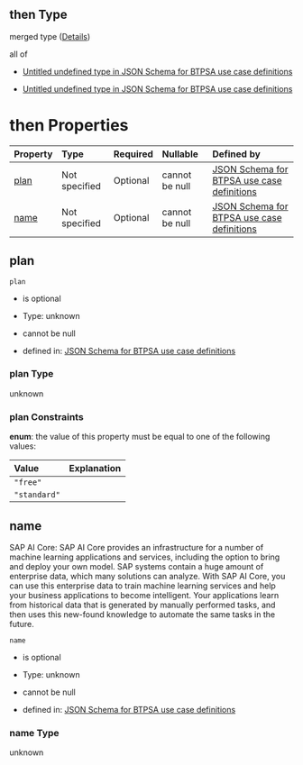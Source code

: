## then Type

merged type ([Details](btpsa-usecase-properties-services-items-allof-1-then-allof-4-then.md))

all of

*   [Untitled undefined type in JSON Schema for BTPSA use case definitions](btpsa-usecase-properties-services-items-allof-1-then-allof-4-then-allof-0.md "check type definition")

*   [Untitled undefined type in JSON Schema for BTPSA use case definitions](btpsa-usecase-properties-services-items-allof-1-then-allof-4-then-allof-1.md "check type definition")

# then Properties

| Property      | Type          | Required | Nullable       | Defined by                                                                                                                                                                                                          |
| :------------ | :------------ | :------- | :------------- | :------------------------------------------------------------------------------------------------------------------------------------------------------------------------------------------------------------------ |
| [plan](#plan) | Not specified | Optional | cannot be null | [JSON Schema for BTPSA use case definitions](btpsa-usecase-properties-services-items-allof-1-then-allof-4-then-properties-plan.md "undefined#/properties/services/items/allOf/1/then/allOf/4/then/properties/plan") |
| [name](#name) | Not specified | Optional | cannot be null | [JSON Schema for BTPSA use case definitions](btpsa-usecase-properties-services-items-allof-1-then-allof-4-then-properties-name.md "undefined#/properties/services/items/allOf/1/then/allOf/4/then/properties/name") |

## plan



`plan`

*   is optional

*   Type: unknown

*   cannot be null

*   defined in: [JSON Schema for BTPSA use case definitions](btpsa-usecase-properties-services-items-allof-1-then-allof-4-then-properties-plan.md "undefined#/properties/services/items/allOf/1/then/allOf/4/then/properties/plan")

### plan Type

unknown

### plan Constraints

**enum**: the value of this property must be equal to one of the following values:

| Value        | Explanation |
| :----------- | :---------- |
| `"free"`     |             |
| `"standard"` |             |

## name

SAP AI Core: SAP AI Core provides an infrastructure for a number of machine learning applications and services, including the option to bring and deploy your own model. SAP systems contain a huge amount of enterprise data, which many solutions can analyze. With SAP AI Core, you can use this enterprise data to train machine learning services and help your business applications to become intelligent. Your applications learn from historical data that is generated by manually performed tasks, and then uses this new-found knowledge to automate the same tasks in the future.

`name`

*   is optional

*   Type: unknown

*   cannot be null

*   defined in: [JSON Schema for BTPSA use case definitions](btpsa-usecase-properties-services-items-allof-1-then-allof-4-then-properties-name.md "undefined#/properties/services/items/allOf/1/then/allOf/4/then/properties/name")

### name Type

unknown
